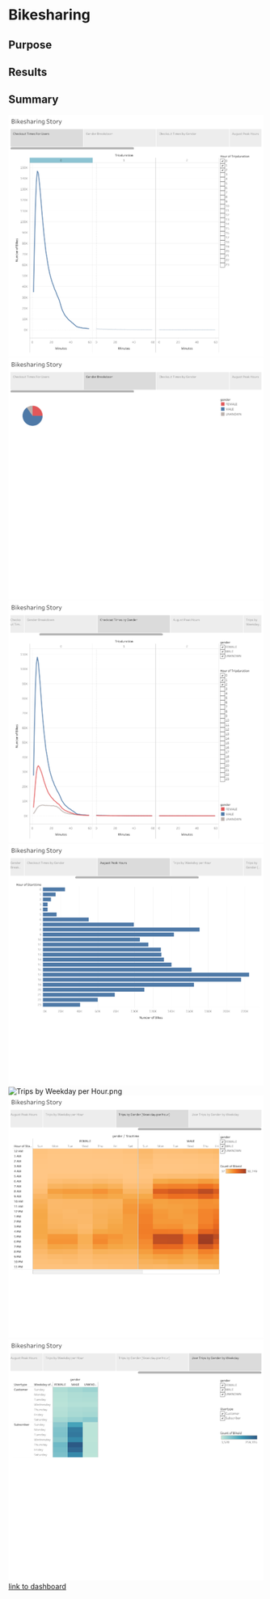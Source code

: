 # Bikesharing
## Purpose
## Results
## Summary
![Checkout Times For Users.png](https://github.com/tommy-chin/bikesharing/blob/main/images/Checkout%20Times%20For%20Users.png)
![Gender Breakdown.png](https://github.com/tommy-chin/bikesharing/blob/main/images/Gender%20Breakdown.png)
![Checkout Times by Gender.png](https://github.com/tommy-chin/bikesharing/blob/main/images/Checkout%20Times%20by%20Gender.png)
![August Peak Hours.png](https://github.com/tommy-chin/bikesharing/blob/main/images/August%20Peak%20Hours.png)
![Trips by Weekday per Hour.png
](https://github.com/tommy-chin/bikesharing/blob/main/images/Trips%20by%20Weekday%20per%20Hour.png)
![Trips by Gender (Weekday per Hour).png](https://github.com/tommy-chin/bikesharing/blob/main/images/Trips%20by%20Gender%20(Weekday%20per%20Hour).png)
![User Trips by Gender by Weekday.png](https://github.com/tommy-chin/bikesharing/blob/main/images/User%20Trips%20by%20Gender%20by%20Weekday.png)
[link to dashboard](https://public.tableau.com/app/profile/thomas.chin4347/viz/Module14Challenge_16683760808430/BikesharingStory?publish=yes "link to dashboard")
